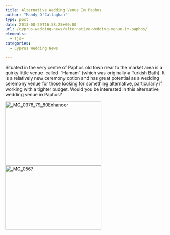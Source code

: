```yaml
---
title: Alternative Wedding Venue In Paphos
author: "Mandy O'Callaghan"
type: post
date: 2013-08-29T16:58:23+00:00
url: /cyprus-wedding-news/alternative-wedding-venue-in-paphos/
elements:
  - Tjs=
categories:
  - Cyprus Wedding News

---
```

Situated in the very centre of Paphos old town near to the market area is a quirky little venue  called  &#8220;Hamam&#8221; (which was originally a Turkish Bath). It is a relatively new ceremony option and has great potential as a wedding ceremony venue for those looking for something alternative, particularly if working with a tighter budget. Would you be interested in this alternative wedding venue in Paphos?

[<img class="alignleft size-medium wp-image-951" alt="_MG_0378_79_80Enhancer" src="http://www.amazingcyprusweddings.com/wp-content/uploads/2013/08/MG_0378_79_80Enhancer-300x200.jpg" width="300" height="200" srcset="https://www.amazingcyprusweddings.com/wp-content/uploads/2013/08/MG_0378_79_80Enhancer-300x200.jpg 300w, https://www.amazingcyprusweddings.com/wp-content/uploads/2013/08/MG_0378_79_80Enhancer-435x290.jpg 435w, https://www.amazingcyprusweddings.com/wp-content/uploads/2013/08/MG_0378_79_80Enhancer-220x147.jpg 220w, https://www.amazingcyprusweddings.com/wp-content/uploads/2013/08/MG_0378_79_80Enhancer.jpg 480w" sizes="(max-width: 300px) 100vw, 300px" />][1] [<img class="alignleft size-medium wp-image-952" alt="_MG_0567" src="http://www.amazingcyprusweddings.com/wp-content/uploads/2013/08/MG_0567-300x200.jpg" width="300" height="200" srcset="https://www.amazingcyprusweddings.com/wp-content/uploads/2013/08/MG_0567-300x200.jpg 300w, https://www.amazingcyprusweddings.com/wp-content/uploads/2013/08/MG_0567-435x290.jpg 435w, https://www.amazingcyprusweddings.com/wp-content/uploads/2013/08/MG_0567-220x147.jpg 220w, https://www.amazingcyprusweddings.com/wp-content/uploads/2013/08/MG_0567.jpg 480w" sizes="(max-width: 300px) 100vw, 300px" />][2]

 [1]: http://www.amazingcyprusweddings.com/wp-content/uploads/2013/08/MG_0378_79_80Enhancer.jpg
 [2]: http://www.amazingcyprusweddings.com/wp-content/uploads/2013/08/MG_0567.jpg